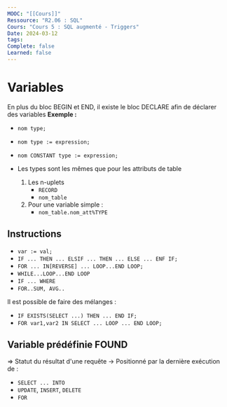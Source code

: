 ```yaml
---
MOOC: "[[Cours]]"
Ressource: "R2.06 : SQL"
Cours: "Cours 5 : SQL augmenté - Triggers"
Date: 2024-03-12
tags: 
Complete: false
Learned: false
---
```

# Variables
En plus du bloc BEGIN et END, il existe le bloc DECLARE afin de déclarer des variables
**Exemple :**
- `nom type;`
- `nom type := expression;`
- `nom CONSTANT type := expression;`

- Les types sont les mêmes que pour les attributs de table
	1) Les n-uplets
		- `RECORD`
		- `nom_table`
	2) Pour une variable simple :
		- `nom_table.nom_att%TYPE`
## Instructions
- `var := val;`
- `IF ... THEN ... ELSIF ... THEN ... ELSE ... ENF IF;`
- `FOR ... IN[REVERSE] ... LOOP...END LOOP;`
- `WHILE...LOOP...END LOOP`
- `IF ... WHERE`
- `FOR..SUM, AVG..`

Il est possible de faire des mélanges :
- `IF EXISTS(SELECT ...) THEN ... END IF;`
- `FOR var1,var2 IN SELECT ... LOOP ... END LOOP;`

## Variable prédéfinie FOUND
⇒ Statut du résultat d'une requête
→ Positionné par la dernière exécution de :
- `SELECT ... INTO`
- `UPDATE`, `INSERT`, `DELETE`
- `FOR`